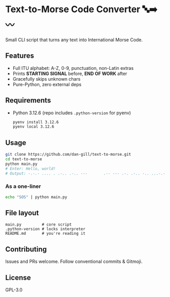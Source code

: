 # Text-to-Morse Code Converter 🔤➡️〰️

Small CLI script that turns any text into International Morse Code.

## Features

- Full ITU alphabet: A-Z, 0-9, punctuation, non-Latin extras
- Prints **STARTING SIGNAL** before, **END OF WORK** after
- Gracefully skips unknown chars
- Pure-Python, zero external deps

## Requirements

- Python 3.12.6 (repo includes `.python-version` for pyenv)

  ```bash
  pyenv install 3.12.6
  pyenv local 3.12.6
  ```

## Usage

```bash
git clone https://github.com/dan-gill/text-to-morse.git
cd text-to-morse
python main.py
# Enter: Hello, world!
# Output: -.-.- .... . .-.. .-.. ---       .-- --- .-. .-.. -.. ...-.-
```

### As a one-liner

```bash
echo "SOS" | python main.py
```

## File layout

```text
main.py         # core script
.python-version # locks interpreter
README.md       # you're reading it
```

## Contributing

Issues and PRs welcome. Follow conventional commits & Gitmoji.

## License

GPL-3.0
